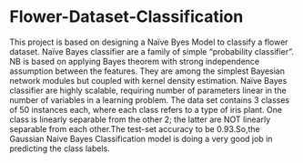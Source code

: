 # Flower-Dataset-Classification
This project is based on designing a Naïve Byes Model to classify a flower dataset. Naïve Bayes classifier are a family of simple “probability classifier”. NB is based on applying Bayes theorem with strong independence assumption between the features. They are among the simplest Bayesian network modules but coupled with kernel density estimation. Naïve Bayes classifier are highly scalable, requiring number of parameters linear in the number of variables in a learning problem. The data set contains 3 classes of 50 instances each, where each class refers to a type of iris plant. One class is linearly separable from the other 2; the latter are NOT linearly separable from each other.The test-set accuracy to be 0.93.So,the Gaussian Naive Bayes Classification model is doing a very good job in predicting the class labels.
